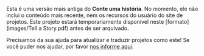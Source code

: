 Esta é uma versão mais antiga do **Conte uma história**. No momento, ele não inclui o conteúdo mais recente, nem os recursos do usuário do site de projetos. Este projeto estará temporariamente disponível neste [formato](images/Tell a Story.pdf) antes de ser arquivado.

Precisamos da sua ajuda para atualizar e traduzir projetos como este! Se você puder nos ajudar, por favor [nos informe aqui](https://rpf.io/translators). 
